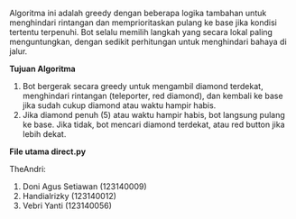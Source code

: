   Algoritma ini adalah greedy dengan beberapa logika tambahan untuk menghindari rintangan dan memprioritaskan pulang ke base jika kondisi tertentu terpenuhi. 
Bot selalu memilih langkah yang secara lokal paling menguntungkan, dengan sedikit perhitungan untuk menghindari bahaya di jalur.


**Tujuan Algoritma**


1. Bot bergerak secara greedy untuk mengambil diamond terdekat, menghindari rintangan (teleporter, red diamond), dan kembali ke base jika sudah cukup diamond atau waktu hampir habis.
2. Jika diamond penuh (5) atau waktu hampir habis, bot langsung pulang ke base. Jika tidak, bot mencari diamond terdekat, atau red button jika lebih dekat.


**File utama direct.py**

TheAndri:
1. Doni Agus Setiawan (123140009)
2. Handialrizky (123140012)
3. Vebri Yanti (123140056)

